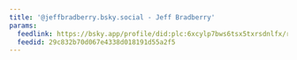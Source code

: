 ```yaml
---
title: '@jeffbradberry.bsky.social - Jeff Bradberry'
params:
  feedlink: https://bsky.app/profile/did:plc:6xcylp7bws6tsx5txrsdnlfx/rss
  feedid: 29c832b70d067e4338d018191d55a2f5
---
```

